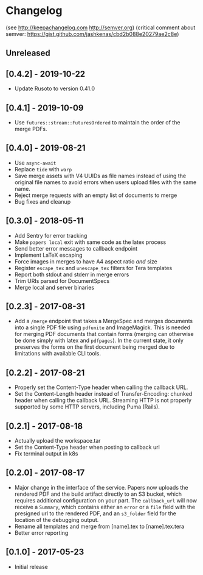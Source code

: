 # Changelog

(see http://keepachangelog.com http://semver.org)
(critical comment about semver: https://gist.github.com/jashkenas/cbd2b088e20279ae2c8e)

## Unreleased

## [0.4.2] - 2019-10-22
- Update Rusoto to version 0.41.0

## [0.4.1] - 2019-10-09
- Use `futures::stream::FuturesOrdered` to maintain the order of the merge PDFs.

## [0.4.0] - 2019-08-21
- Use `async-await`
- Replace `tide` with `warp`
- Save merge assets with V4 UUIDs as file names instead of using the original file names to avoid errors when users upload files with the same name.
- Reject merge requests with an empty list of documents to merge
- Bug fixes and cleanup

## [0.3.0] - 2018-05-11
- Add Sentry for error tracking
- Make `papers local` exit with same code as the latex process
- Send better error messages to callback endpoint
- Implement LaTeX escaping
- Force images in merges to have A4 aspect ratio *and* size
- Register `escape_tex` and `unescape_tex` filters for Tera templates
- Report both stdout and stderr in merge errors
- Trim URIs parsed for DocumentSpecs
- Merge local and server binaries

## [0.2.3] - 2017-08-31
- Add a `/merge` endpoint that takes a MergeSpec and merges documents into a
  single PDF file using `pdfunite` and ImageMagick. This is needed for merging
  PDF documents that contain forms (merging can otherwise be done simply with
  latex and `pdfpages`). In the current state, it only preserves the forms on
  the first document being merged due to limitations with available CLI tools.

## [0.2.2] - 2017-08-21
- Properly set the Content-Type header when calling the callback URL.
- Set the Content-Length header instead of Transfer-Encoding: chunked header
  when calling the callback URL. Streaming HTTP is not properly supported by
  some HTTP servers, including Puma (Rails).

## [0.2.1] - 2017-08-18
- Actually upload the workspace.tar
- Set the Content-Type header when posting to callback url
- Fix terminal output in k8s

## [0.2.0] - 2017-08-17
- Major change in the interface of the service. Papers now uploads the rendered
  PDF and the build artifact directly to an S3 bucket, which requires
  additional configuration on your part. The `callback_url` will now receive a
  `Summary`, which contains either an `error` or a `file` field with the
  presigned url to the rendered PDF, and an `s3_folder` field for the location
  of the debugging output.
- Rename all templates and merge from [name].tex to [name].tex.tera
- Better error reporting

## [0.1.0] - 2017-05-23
- Initial release
